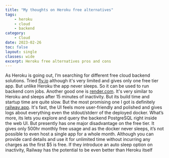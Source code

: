 ```yaml
---
title: "My thoughts on Heroku free alternatives"
tags: 
    - heroku
    - cloud
    - backend
category:
    - Cloud
date: 2023-02-26
toc: false
layout: single
classes: wide
excerpt: Heroku free alternatives pros and cons
---
```



As Heroku is going out, I’m searching for different free cloud backend solutions. Tried [fly.io](http://fly.io) although it's very limited and gives only one free tier app. But unlike Heroku the app never sleeps. So it can be used to run backend corn jobs. Another good one is [render.com](http://render.com). It's very similar to Heroku and sleeps after 15 minutes of inactivity. But its build time and startup time are quite slow. But the most promising one I got is definitely [railway.app](http://railway.app). It's fast, the UI feels more user-friendly and polished and gives logs about everything even the stdout/stderr of the deployed docker. What’s more, its lets you explore and query the backend PostgreSQL right inside the web UI. But presently has one major disadvantage on the free tier. It gives only 500hr monthly free usage and as the docker never sleeps, it’s not possible to even host a single app for a whole month. Although you can provide card details and use it for unlimited time without incurring any charges as the first $5 is free. If they introduce an auto sleep option on inactivity, Railway has the potential to be even better than Heroku itself 